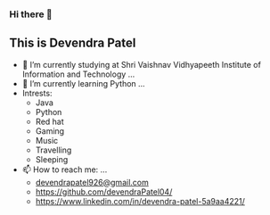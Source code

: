 ### Hi there 👋
## This is Devendra Patel

- 🔭 I’m currently studying at Shri Vaishnav Vidhyapeeth Institute of Information and Technology ...
- 🌱 I’m currently learning Python ...
- Intrests:
  - Java
  - Python
  - Red hat
  - Gaming
  - Music
  - Travelling
  - Sleeping
- 📫 How to reach me: ...
  - devendrapatel926@gmail.com
  - https://github.com/devendraPatel04/
  - https://www.linkedin.com/in/devendra-patel-5a9aa4221/
